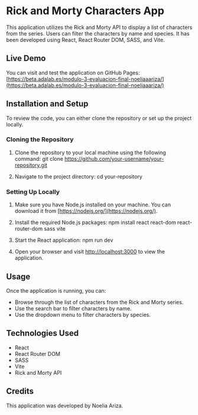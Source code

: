 # Rick and Morty Characters App

This application utilizes the Rick and Morty API to display a list of characters from the series. Users can filter the characters by name and species. It has been developed using React, React Router DOM, SASS, and Vite.

## Live Demo

You can visit and test the application on GitHub Pages:
[https://beta.adalab.es/modulo-3-evaluacion-final-noeliaaariza/](https://beta.adalab.es/modulo-3-evaluacion-final-noeliaaariza/)

## Installation and Setup

To review the code, you can either clone the repository or set up the project locally.

### Cloning the Repository

1. Clone the repository to your local machine using the following command:
   git clone https://github.com/your-username/your-repository.git

2. Navigate to the project directory:
   cd your-repository

### Setting Up Locally

1. Make sure you have Node.js installed on your machine. You can download it from [https://nodejs.org/](https://nodejs.org/).

2. Install the required Node.js packages:
   npm install react react-dom react-router-dom sass vite

3. Start the React application:
   npm run dev

4. Open your browser and visit [http://localhost:3000](http://localhost:3000) to view the application.

## Usage

Once the application is running, you can:

- Browse through the list of characters from the Rick and Morty series.
- Use the search bar to filter characters by name.
- Use the dropdown menu to filter characters by species.

## Technologies Used

- React
- React Router DOM
- SASS
- Vite
- Rick and Morty API

## Credits

This application was developed by Noelia Ariza.
